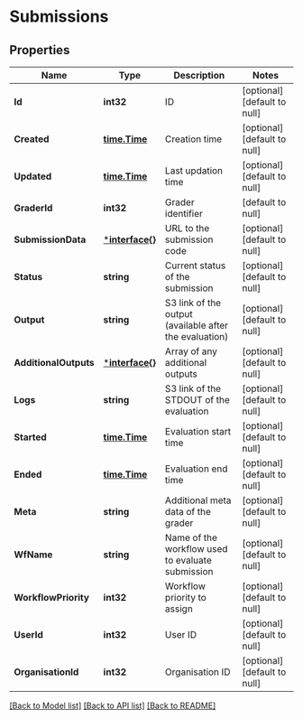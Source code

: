 # Submissions

## Properties
Name | Type | Description | Notes
------------ | ------------- | ------------- | -------------
**Id** | **int32** | ID | [optional] [default to null]
**Created** | [**time.Time**](time.Time.md) | Creation time | [optional] [default to null]
**Updated** | [**time.Time**](time.Time.md) | Last updation time | [optional] [default to null]
**GraderId** | **int32** | Grader identifier | [default to null]
**SubmissionData** | [***interface{}**](interface{}.md) | URL to the submission code | [optional] [default to null]
**Status** | **string** | Current status of the submission | [optional] [default to null]
**Output** | **string** | S3 link of the output (available after the evaluation) | [optional] [default to null]
**AdditionalOutputs** | [***interface{}**](interface{}.md) | Array of any additional outputs | [optional] [default to null]
**Logs** | **string** | S3 link of the STDOUT of the evaluation | [optional] [default to null]
**Started** | [**time.Time**](time.Time.md) | Evaluation start time | [optional] [default to null]
**Ended** | [**time.Time**](time.Time.md) | Evaluation end time | [optional] [default to null]
**Meta** | **string** | Additional meta data of the grader | [optional] [default to null]
**WfName** | **string** | Name of the workflow used to evaluate submission | [optional] [default to null]
**WorkflowPriority** | **int32** | Workflow priority to assign | [optional] [default to null]
**UserId** | **int32** | User ID | [optional] [default to null]
**OrganisationId** | **int32** | Organisation ID | [optional] [default to null]

[[Back to Model list]](../README.md#documentation-for-models) [[Back to API list]](../README.md#documentation-for-api-endpoints) [[Back to README]](../README.md)


